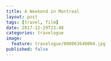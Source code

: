 ```yaml
---
title: A Weekend in Montreal
layout: post
tags: [travel, film]
date: 2017-12-29T23:48
categories: travelogue
image:
  feature: travelogue/000063640004.jpg
published: false
---
```

